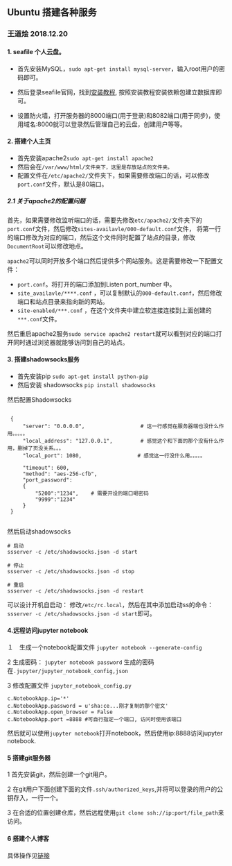 ## Ubuntu 搭建各种服务

### 王道烩 2018.12.20

#### 1. seafile 个人云盘。

- 首先安装MySQL，`sudo apt-get install mysql-server`，输入root用户的密码即可。

- 然后登录seafile官网，找到[安装教程](https://manual-cn.seafile.com/deploy/using_mysql.html), 按照安装教程安装依赖包建立数据库即可。
- 设置防火墙，打开服务器的8000端口(用于登录)和8082端口(用于同步)，使用域名:8000就可以登录然后管理自己的云盘，创建用户等等。

#### 2. 搭建个人主页

- 首先安装apache2`sudo apt-get install apache2`
- 然后会在`/var/www/html/文件夹下，这里是存放站点的文件夹。`
- 配置文件在`/etc/apache2/`文件夹下，如果需要修改端口的话，可以修改`port.conf`文件，默认是80端口。

##### 2.1 关于apache2的配置问题
 
 首先，如果需要修改监听端口的话，需要先修改`etc/apache2/`文件夹下的`port.conf`文件，然后修改`sites-availavle/000-default.conf`文件，
 将第一行的端口修改为对应的端口，然后这个文件同时配置了站点的目录，修改`DocumentRoot`可以修改地点。
 
 `apache2`可以同时开放多个端口然后提供多个网站服务。这是需要修改一下配置文件：
 
 - `port.conf`。将打开的端口添加到Listen port_number 中。
 - `site_availavle/****.conf` ，可以复制默认的`000-default.conf`，然后修改端口和站点目录来指向新的网站。
 - `site-enabled/***.conf` ，在这个文件夹中建立软连接连接到上面创建的`***.conf`文件。
 
 然后重启apache2服务`sudo service apache2 restart`就可以看到对应的端口打开同时通过浏览器就能够访问到自己的站点。
 
 
#### 3. 搭建shadowsocks服务

- 首先安装pip `sudo apt-get install python-pip`
- 然后安装 shadowsocks `pip install shadowsocks`

然后配置Shadowsocks
```

 {                                                                                                                                                 
     "server": "0.0.0.0",                  # 这一行感觉在服务器端也没什么作用。。。。。                                                                                               
     "local_address": "127.0.0.1",         # 感觉这个和下面的那个没有什么作用，删掉了页没关系。。。                                                                                                    
     "local_port": 1080,                  # 感觉这一行没什么用。。。。。 

     "timeout": 600,                                                                                                                               
     "method": "aes-256-cfb",                                                                                                                      
     "port_password":                                                                                                                              
     {                                                                                                                                             
         "5200":"1234",    # 需要开设的端口喝密码                                                                                                                        
         "9999":"1234"                                                                                                          
     }                                                                                                                                             
 } 
 
```

然后启动shadowsocks
```
# 启动
ssserver -c /etc/shadowsocks.json -d start

# 停止
ssserver -c /etc/shadowsocks.json -d stop

# 重启
ssserver -c /etc/shadowsocks.json -d restart

```
可以设计开机自启动：
修改`/etc/rc.local`，然后在其中添加启动ss的命令：`ssserver -c /etc/shadowsocks.json -d start`即可。

#### 4.远程访问jupyter notebook
１　生成一个notebook配置文件
`jupyter notebook --generate-config`

2 生成密码：
`jupyter notebook password` 生成的密码在`.jupyter/jupyter_notebook_config,json`

3 修改配置文件
`jupyter_notebook_config.py`
```
c.NotebookApp.ip='*'
c.NotebookApp.password = u'sha:ce...刚才复制的那个密文'
c.NotebookApp.open_browser = False
c.NotebookApp.port =8888 #可自行指定一个端口, 访问时使用该端口
```
然后就可以使用`jupyter notebook`打开notebook，然后使用ip:8888访问jupyter notebook.

#### 5 搭建git服务器

1 首先安装git，然后创建一个git用户。

2 在git用户下面创建下面的文件`.ssh/authorized_keys`,并将可以登录的用户的公钥存入，一行一个。

3 在合适的位置创建仓库，然后远程使用`git clone ssh://ip:port/file_path`来访问。

#### 6 搭建个人博客

具体操作见[链接](https://blog.csdn.net/qq_31714339/article/details/78237512)
